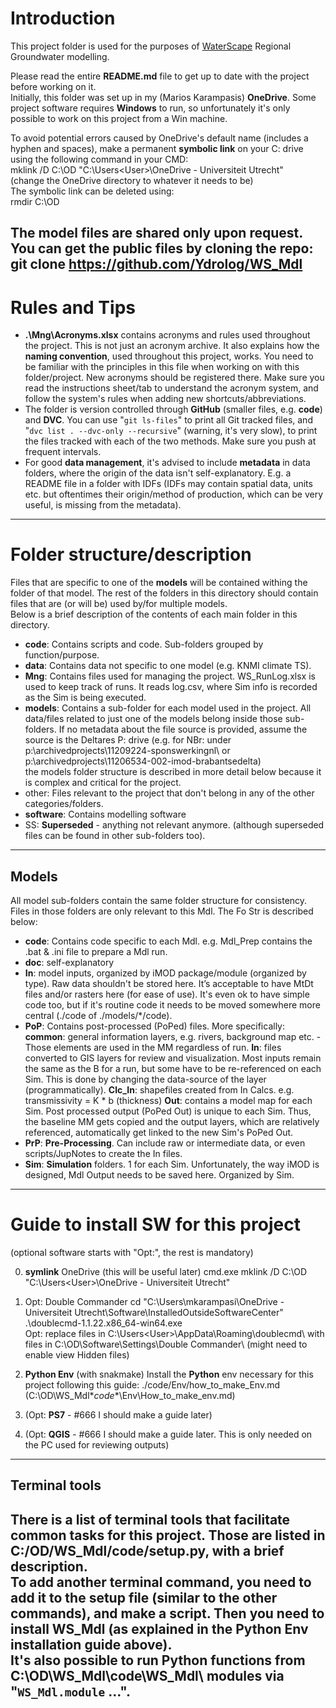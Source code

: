 # Introduction
This project folder is used for the purposes of [WaterScape](https://waterscape.sites.uu.nl/) Regional Groundwater modelling.<br>

Please read the entire **README.md** file to get up to date with the project before working on it.<br>
Initially, this folder was set up in my (Marios Karampasis) **OneDrive**. Some project software requires **Windows** to run, so unfortunately it's only possible to work on this project from a Win machine.

To avoid potential errors caused by OneDrive's default name (includes a hyphen and spaces), make a permanent **symbolic link** on your C: drive using the following command in your CMD:<br>
mklink /D C:\OD "C:\Users\<User>\OneDrive - Universiteit Utrecht"<br>
(change the OneDrive directory to whatever it needs to be)<br>
The symbolic link can be deleted using:<br>
rmdir C:\OD

The model files are shared only upon request. You can get the public files by cloning the repo:
git clone https://github.com/Ydrolog/WS_Mdl
---


# Rules and Tips
- **.\Mng\Acronyms.xlsx** contains acronyms and rules used throughout the project.  This is not just an acronym archive. It also explains how the **naming convention**, used throughout this project, works. You need to be familiar with the principles in this file when working on with this folder/project. New acronyms should be registered there. Make sure you read the instructions sheet/tab to understand the acronym system, and follow the system's rules when adding new shortcuts/abbreviations.
- The folder is version controlled through **GitHub** (smaller files, e.g. **code**) and **DVC**. You can use "`git ls-files`" to print all Git tracked files, and "`dvc list . --dvc-only --recursive`" (warning, it's very slow), to print the files tracked with each of the two methods. Make sure you push at frequent intervals.
- For good **data management**, it's advised to include **metadata** in data folders, where the origin of the data isn't self-explanatory. E.g. a README file in a folder with IDFs (IDFs may contain spatial data, units etc. but oftentimes their origin/method of production, which can be very useful, is missing from the metadata).
---


# Folder structure/description
Files that are specific to one of the **models** will be contained withing the folder of that model. The rest of the folders in this directory should contain files that are (or will be) used by/for multiple models.<br>
Below is a brief description of the contents of each main folder in this directory.<br>
- **code**: Contains scripts and code. Sub-folders grouped by function/purpose.
- **data**: Contains data not specific to one model (e.g. KNMI climate TS).
- **Mng**: Contains files used for managing the project. WS_RunLog.xlsx is used to keep track of runs. It reads log.csv, where Sim info is recorded as the Sim is being executed.
- **models**: Contains a sub-folder for each model used in the project. All data/files related to just one of the models belong inside those sub-folders. If no metadata about the file source is provided, assume the source is the Deltares P: drive (e.g. for NBr: under p:\archivedprojects\11209224-sponswerkingnl\ or p:\archivedprojects\11206534-002-imod-brabantsedelta\)<br>
the models folder structure is described in more detail below because it is complex and critical for the project.
- other: Files relevant to the project that don't belong in any of the other categories/folders.
- **software**: Contains modelling software
- SS: **Superseded** - anything not relevant anymore. (although superseded files can be found in other sub-folders too).
---


## Models
All model sub-folders contain the same folder structure for consistency. Files in those folders are only relevant to this Mdl. The Fo Str is described below:
- **code**:	Contains code specific to each Mdl. e.g. Mdl_Prep contains the .bat & .ini file to prepare a Mdl run.
- **doc**:	self-explanatory
- **In**:	model inputs, organized by iMOD package/module (organized by type). Raw data shouldn't be stored here. It’s acceptable to have MtDt files and/or rasters here (for ease of use). It's even ok to have simple code too, but if it's routine code it needs to be moved somewhere more central (./code of ./models/*/code).
- **PoP**:	Contains post-processed (PoPed) files. More specifically:
	**common**:	general information layers, e.g. rivers, background map etc. - Those elements are used in the MM regardless of run.
	**In**:		files converted to GIS layers for review and visualization. Most inputs remain the same as the B for a run, but some have to be re-referenced on each Sim. This is done by changing the data-source of the layer (programmatically).
	**Clc_In**:	shapefiles created from In Calcs. e.g. transmissivity = K * b (thickness)
	**Out**:	contains a model map for each Sim. Post processed output (PoPed Out) is unique to each Sim. Thus, the baseline MM gets copied and the output layers, which are relatively referenced, automatically get linked to the new Sim's PoPed Out.
- **PrP**:	**Pre-Processing**. Can include raw or intermediate data, or even scripts/JupNotes to create the In files.
- **Sim**:	**Simulation** folders. 1 for each Sim. Unfortunately, the way iMOD is designed, Mdl Output needs to be saved here. Organized by Sim.
---


# Guide to install SW for this project
(optional software starts with "Opt:", the rest is mandatory)

0. **symlink** OneDrive (this will be useful later)
cmd.exe
mklink /D C:\OD "C:\Users\<User>\OneDrive - Universiteit Utrecht"

1. Opt:	Double Commander
cd "C:\Users\mkarampasi\OneDrive - Universiteit Utrecht\Software\InstalledOutsideSoftwareCenter"
.\doublecmd-1.1.22.x86_64-win64.exe <br>
Opt: replace files in C:\Users\<User>\AppData\Roaming\doublecmd\ with files in C:\OD\Software\Settings\Double Commander\ (might need to enable view Hidden files)

2. **Python Env** (with snakmake)
Install the **Python** env necessary for this project following this guide:
./code/Env/how_to_make_Env.md
(C:\OD\WS_Mdl\**code**\Env\How_to_make_env.md)

3. (Opt: **PS7** - #666 I should make a guide later)

4. (Opt: **QGIS** - #666 I should make a guide later. This is only needed on the PC used for reviewing outputs) 
---


## Terminal tools

There is a list of **terminal tools** that facilitate common tasks for this project. Those are listed in C:/OD/WS_Mdl/code/setup.py, with a brief description.<br>
To add another terminal command, you need to add it to the setup file (similar to the other commands), and make a script. Then you need to install WS_Mdl (as explained in the Python Env installation guide above).<br>
It's also possible to run Python functions from C:\OD\WS_Mdl\code\WS_Mdl\ modules via "`WS_Mdl.module` <function> <arg1> <arg2> ...".
---